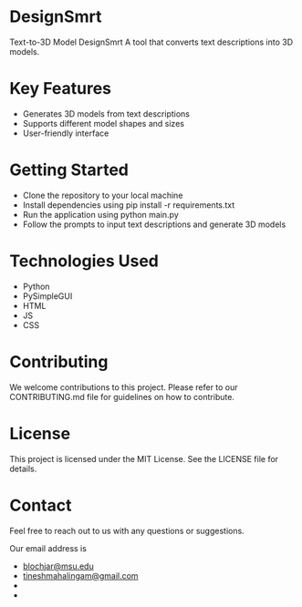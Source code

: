 # DesignSmrt

Text-to-3D Model DesignSmrt
A tool that converts text descriptions into 3D models.

# Key Features
- Generates 3D models from text descriptions
- Supports different model shapes and sizes
- User-friendly interface

# Getting Started
- Clone the repository to your local machine
- Install dependencies using pip install -r requirements.txt
- Run the application using python main.py
- Follow the prompts to input text descriptions and generate 3D models

# Technologies Used
- Python
- PySimpleGUI
- HTML
- JS
- CSS

# Contributing
We welcome contributions to this project. Please refer to our CONTRIBUTING.md file for guidelines on how to contribute.

# License
This project is licensed under the MIT License. See the LICENSE file for details.

# Contact
Feel free to reach out to us with any questions or suggestions. 

Our email address is 
- blochjar@msu.edu
- tineshmahalingam@gmail.com
-
-
